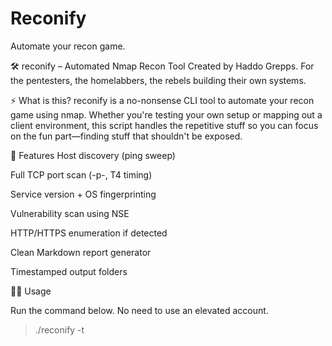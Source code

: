 # Reconify
Automate your recon game.

🛠️ reconify – Automated Nmap Recon Tool
Created by Haddo Grepps. For the pentesters, the homelabbers, the rebels building their own systems.

⚡ What is this?
reconify is a no-nonsense CLI tool to automate your recon game using nmap. Whether you're testing your own setup or mapping out a client environment, this script handles the repetitive stuff so you can focus on the fun part—finding stuff that shouldn't be exposed.

🎯 Features
Host discovery (ping sweep)

Full TCP port scan (-p-, T4 timing)

Service version + OS fingerprinting

Vulnerability scan using NSE

HTTP/HTTPS enumeration if detected

Clean Markdown report generator

Timestamped output folders

🧑‍💻 Usage

Run the command below. No need to use an elevated account.

> ./reconify -t <target>
